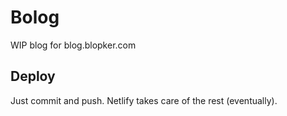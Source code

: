 # Bolog

WIP blog for blog.blopker.com

## Deploy

Just commit and push. Netlify takes care of the rest (eventually).
